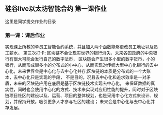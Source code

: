 ## 硅谷live以太坊智能合约 第一课作业
这里是同学提交作业的目录

### 第一课：课后作业

实现课上所教的单员工智能合约系统，并且加入两个函数能够更改员工地址以及员工薪水。
第三次打卡:
区块链不会让现实世界的银行消失，未来各国政府的中央银行有很大可能会发行自己的数字法币，
区块链会产生很多小型的数字货币，小的银行，从而形成很多小的分布式的小中心，从而实现对传统大型中心化银行的去中心化，未来世界会是中心化与去中心化并存;区块链的本质是分布式的一个大账本，去中心化只是实现的手段，
不是目的，况且去中心化和追求效率是一对矛盾，未来的区块链应用在底层是基于区块链技术实现去中心化，
来保证数据的真实性，同时也会使用中心化的方式、技术来实现对应用性能的提升，同时对于区块链项目社区的建设以及、运营、项目的整体规划，也是采用中心化方式来设计、规划，并保持开放，吸引更多人才参与社区的建设；
未来会是中心化与去中心化并存发展。